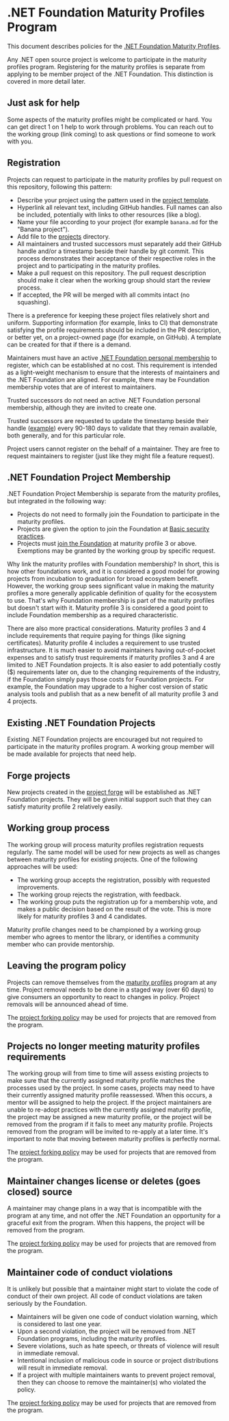# .NET Foundation Maturity Profiles Program

This document describes policies for the [.NET Foundation Maturity Profiles](maturity-profiles.md).

Any .NET open source project is welcome to participate in the maturity profiles program. Registering for the maturity profiles is separate from applying to be member project of the .NET Foundation. This distinction is covered in more detail later.

## Just ask for help

Some aspects of the maturity profiles might be complicated or hard. You can get direct 1 on 1 help to work through problems. You can reach out to the working group (link coming) to ask questions or find someone to work with you.

## Registration

Projects can request to participate in the maturity profiles by pull request on this repository, following this pattern:

* Describe your project using the pattern used in the [project template](projects/_sample.md).
* Hyperlink all relevant text, including GitHub handles. Full names can also be included, potentially with links to other resources (like a blog).
* Name your file according to your project (for example `banana.md` for the "Banana project").
* Add file to the [projects](https://github.com/dotnet/foundation/tree/master/projects) directory.
* All maintainers and trusted successors must separately add their GitHub handle and/or a timestamp beside their handle by git commit. This process demonstrates their acceptance of their respective roles in the project and to participating in the maturity profiles.
* Make a pull request on this repository. The pull request description should make it clear when the working group should start the review process.
* If accepted, the PR will be merged with all commits intact (no squashing).

There is a preference for keeping these project files relatively short and uniform. Supporting information (for example, links to CI) that demonstrate satisfying the profile requirements should be included in the PR description, or better yet, on a project-owned page (for example, on GitHub). A template can be created for that if there is a demand.

Maintainers must have an active [.NET Foundation personal membership](https://dotnetfoundation.org/become-a-member) to register, which can be established at no cost. This requirement is intended as a light-weight mechanism to ensure that the interests of maintainers and the .NET Foundation are aligned. For example, there may be Foundation membership votes that are of interest to maintainers.

Trusted successors do not need an active .NET Foundation personal membership, although they are invited to create one.

Trusted successors are requested to update the timestamp beside their handle ([example](projects/_sample.md#trusted-successors)) every 90-180 days to validate that they remain available, both generally, and for this particular role.

Project users cannot register on the behalf of a maintainer. They are free to request maintainers to register (just like they might file a feature request).

## .NET Foundation Project Membership

.NET Foundation Project Membership is separate from the maturity profiles, but integrated in the following way:

* Projects do not need to formally join the Foundation to participate in the maturity profiles.
* Projects are given the option to join the Foundation at [Basic security practices](maturity-profiles.md#Basic-security-practices).
* Projects must [join the Foundation](https://github.com/dotnet/foundation/blob/master/guidance/new-projects.md) at maturity profile 3 or above. Exemptions may be granted by the working group by specific request.

Why link the maturity profiles with Foundation membership? In short, this is how other foundations work, and it is considered a good model for growing projects from incubation to graduation for broad ecosystem benefit. However, the working group sees significant value in making the maturity profiles a more generally applicable definition of quality for the ecosystem to use. That's why Foundation membership is part of the maturity profiles but doesn't start with it. Maturity profile 3 is considered a good point to include Foundation membership as a required characteristic.

There are also more practical considerations. Maturity profiles 3 and 4 include requirements that require paying for things (like signing certificates). Maturity profile 4 includes a requirement to use trusted infrastructure. It is much easier to avoid maintainers having out-of-pocket expenses and to satisfy trust requirements if maturity profiles 3 and 4 are limited to .NET Foundation projects. It is also easier to add potentially costly ($) requirements later on, due to the changing requirements of the industry, if the Foundation simply pays those costs for Foundation projects. For example, the Foundation may upgrade to a higher cost version of static analysis tools and publish that as a new benefit of all maturity profile 3 and 4 projects.

## Existing .NET Foundation Projects

Existing .NET Foundation projects are encouraged but not required to participate in the maturity profiles program. A working group member will be made available for projects that need help.

## Forge projects

New projects created in the [project forge](README.md#proposal-project-forge) will be established as .NET Foundation projects. They will be given initial support such that they can satisfy maturity profile 2 relatively easily.

## Working group process

The working group will process maturity profiles registration requests regularly. The same model will be used for new projects as well as changes between maturity profiles for existing projects. One of the following approaches will be used:

* The working group accepts the registration, possibly with requested improvements.
* The working group rejects the registration, with feedback.
* The working group puts the registration up for a membership vote, and makes a public decision based on the result of the vote. This is more likely for maturity profiles 3 and 4 candidates.

Maturity profile changes need to be championed by a working group member who agrees to mentor the library, or identifies a community member who can provide mentorship.

## Leaving the program policy

Projects can remove themselves from the [maturity profiles](maturity-profiles.md) program at any time. Project removal needs to be done in a staged way (over 60 days) to give consumers an opportunity to react to changes in policy. Project removals will be announced ahead of time.

The [project forking policy](project-continuation-policies.md#project-forking-policy) may be used for projects that are removed from the program.

## Projects no longer meeting maturity profiles requirements

The working group will from time to time will assess existing projects to make sure that the currently assigned maturity profile matches the processes used by the project. In some cases, projects may need to have their currently assigned maturity profile reassessed. When this occurs, a mentor will be assigned to help the project. If the project maintainers are unable to re-adopt practices with the currently assigned maturity profile, the project may be assigned a new maturity profile, or the project will be removed from the program if it fails to meet any maturity profile. Projects removed from the program will be invited to re-apply at a later time. It's important to note that moving between maturity profiles is perfectly normal.

The [project forking policy](project-continuation-policies.md#project-forking-policy) may be used for projects that are removed from the program.

## Maintainer changes license or deletes (goes closed) source

A maintainer may change plans in a way that is incompatible with the program at any time, and not offer the .NET Foundation an opportunity for a graceful exit from the program. When this happens, the project will be removed from the program.

The [project forking policy](project-continuation-policies.md#project-forking-policy) may be used for projects that are removed from the program.

## Maintainer code of conduct violations

It is unlikely but possible that a maintainer might start to violate the code of conduct of their own project. All code of conduct violations are taken seriously by the Foundation.

* Maintainers will be given one code of conduct violation warning, which is considered to last one year.
* Upon a second violation, the project will be removed from .NET Foundation programs, including the maturity profiles.
* Severe violations, such as hate speech, or threats of violence will result in immediate removal.
* Intentional inclusion of malicious code in source or project distributions will result in immediate removal.
* If a project with multiple maintainers wants to prevent project removal, then they can choose to remove the maintainer(s) who violated the policy.

The [project forking policy](project-continuation-policies.md#project-forking-policy) may be used for projects that are removed from the program.
